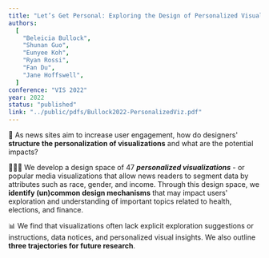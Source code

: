 ```yaml
---
title: "Let’s Get Personal: Exploring the Design of Personalized Visualizations"
authors:
  [
    "Beleicia Bullock",
    "Shunan Guo",
    "Eunyee Koh",
    "Ryan Rossi",
    "Fan Du",
    "Jane Hoffswell",
  ]
conference: "VIS 2022"
year: 2022
status: "published"
link: "../public/pdfs/Bullock2022-PersonalizedViz.pdf"
---
```


🧠 As news sites aim to increase user engagement, how do designers' **structure the personalization of visualizations** and what are the potential impacts?

👩🏾‍🔬 We develop a design space of 47 **_personalized visualizations_** - or popular media visualizations that allow news readers to segment data by attributes such as race, gender, and income. Through this design space, we **identify (un)common design mechanisms** that may impact users' exploration and understanding of important topics related to health, elections, and finance.

📊 We find that visualizations often lack explicit exploration suggestions or instructions, data notices, and personalized visual insights. We also outline **three trajectories for future research**.
